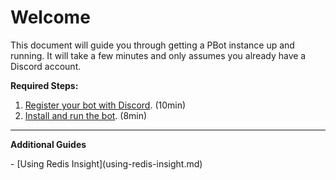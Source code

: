 # Welcome

This document will guide you through getting a PBot instance up and running.
It will take a few minutes and only assumes you already have a Discord account.

**Required Steps:**

1. [Register your bot with Discord](register-with-discord.md). (10min)
1. [Install and run the bot](running-pbot.md). (8min)

------

__Additional Guides__

<div class="grid cards" markdown>
- [Using Redis Insight](using-redis-insight.md)
</div>
